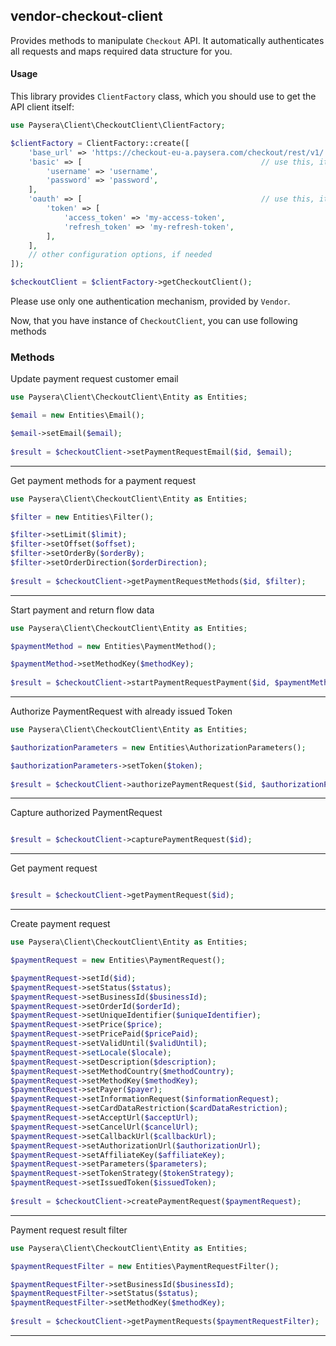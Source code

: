 
## vendor-checkout-client

Provides methods to manipulate `Checkout` API.
It automatically authenticates all requests and maps required data structure for you.

#### Usage

This library provides `ClientFactory` class, which you should use to get the API client itself:

```php
use Paysera\Client\CheckoutClient\ClientFactory;

$clientFactory = ClientFactory::create([
    'base_url' => 'https://checkout-eu-a.paysera.com/checkout/rest/v1/', // optional, in case you need a custom one.
    'basic' => [                                        // use this, it API requires Basic authentication.
        'username' => 'username',
        'password' => 'password',
    ],
    'oauth' => [                                        // use this, it API requires OAuth v2 authentication.
        'token' => [
            'access_token' => 'my-access-token',
            'refresh_token' => 'my-refresh-token',
        ],
    ],
    // other configuration options, if needed
]);

$checkoutClient = $clientFactory->getCheckoutClient();
```

Please use only one authentication mechanism, provided by `Vendor`.

Now, that you have instance of `CheckoutClient`, you can use following methods
### Methods

    
Update payment request customer email


```php
use Paysera\Client\CheckoutClient\Entity as Entities;

$email = new Entities\Email();

$email->setEmail($email);
    
$result = $checkoutClient->setPaymentRequestEmail($id, $email);
```
---


Get payment methods for a payment request


```php
use Paysera\Client\CheckoutClient\Entity as Entities;

$filter = new Entities\Filter();

$filter->setLimit($limit);
$filter->setOffset($offset);
$filter->setOrderBy($orderBy);
$filter->setOrderDirection($orderDirection);
    
$result = $checkoutClient->getPaymentRequestMethods($id, $filter);
```
---


Start payment and return flow data


```php
use Paysera\Client\CheckoutClient\Entity as Entities;

$paymentMethod = new Entities\PaymentMethod();

$paymentMethod->setMethodKey($methodKey);
    
$result = $checkoutClient->startPaymentRequestPayment($id, $paymentMethod);
```
---


Authorize PaymentRequest with already issued Token


```php
use Paysera\Client\CheckoutClient\Entity as Entities;

$authorizationParameters = new Entities\AuthorizationParameters();

$authorizationParameters->setToken($token);
    
$result = $checkoutClient->authorizePaymentRequest($id, $authorizationParameters);
```
---


Capture authorized PaymentRequest


```php

$result = $checkoutClient->capturePaymentRequest($id);
```
---


Get payment request


```php

$result = $checkoutClient->getPaymentRequest($id);
```
---


Create payment request


```php
use Paysera\Client\CheckoutClient\Entity as Entities;

$paymentRequest = new Entities\PaymentRequest();

$paymentRequest->setId($id);
$paymentRequest->setStatus($status);
$paymentRequest->setBusinessId($businessId);
$paymentRequest->setOrderId($orderId);
$paymentRequest->setUniqueIdentifier($uniqueIdentifier);
$paymentRequest->setPrice($price);
$paymentRequest->setPricePaid($pricePaid);
$paymentRequest->setValidUntil($validUntil);
$paymentRequest->setLocale($locale);
$paymentRequest->setDescription($description);
$paymentRequest->setMethodCountry($methodCountry);
$paymentRequest->setMethodKey($methodKey);
$paymentRequest->setPayer($payer);
$paymentRequest->setInformationRequest($informationRequest);
$paymentRequest->setCardDataRestriction($cardDataRestriction);
$paymentRequest->setAcceptUrl($acceptUrl);
$paymentRequest->setCancelUrl($cancelUrl);
$paymentRequest->setCallbackUrl($callbackUrl);
$paymentRequest->setAuthorizationUrl($authorizationUrl);
$paymentRequest->setAffiliateKey($affiliateKey);
$paymentRequest->setParameters($parameters);
$paymentRequest->setTokenStrategy($tokenStrategy);
$paymentRequest->setIssuedToken($issuedToken);
    
$result = $checkoutClient->createPaymentRequest($paymentRequest);
```
---

Payment request result filter


```php
use Paysera\Client\CheckoutClient\Entity as Entities;

$paymentRequestFilter = new Entities\PaymentRequestFilter();

$paymentRequestFilter->setBusinessId($businessId);
$paymentRequestFilter->setStatus($status);
$paymentRequestFilter->setMethodKey($methodKey);
    
$result = $checkoutClient->getPaymentRequests($paymentRequestFilter);
```
---

